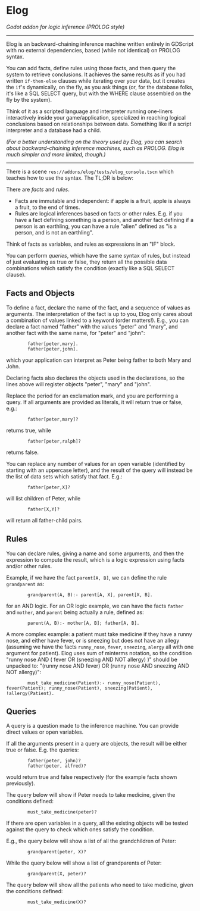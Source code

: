 # Elog

_Godot addon for logic inference (PROLOG style)_

----

Elog is an backward-chaining inference machine written entirely in GDScript with no external dependencies, based (while not identical) on PROLOG syntax.

You can add facts, define rules using those facts, and then query the system to retrieve conclusions. It achieves the same results as if you had written `if-then-else` clauses while iterating over your data, but it creates the `if`'s dynamically, on the fly, as you ask things (or, for the database folks, it's like a SQL SELECT query, but with the WHERE clause assembled on the fly by the system).

Think of it as a scripted language and interpreter running one-liners interactively inside your game/application, specialized in reaching logical conclusions based on relationships between data. Something like if a script interpreter and a database had a child.

_(For a better understanding on the theory used by Elog, you can search about backward-chaining inference machines, such as PROLOG. Elog is much simpler and more limited, though.)_

----

There is a scene `res://addons/elog/tests/elog_console.tscn` which teaches how to use the syntax. The TL;DR is below:

There are _facts_ and _rules_. 

- Facts are immutable and independent: if apple is a fruit, apple is always a fruit, to the end of times.
- Rules are logical inferences based on facts or other rules. E.g. if you have a fact defining something is a person, and another fact defining if a person is an earthling, you can have a rule "alien" defined as "is a person, and is not an earthling". 

Think of facts as variables, and rules as expressions in an "IF" block.

You can perform _queries_, which have the same syntax of rules, but instead of just evaluating as true or false, they return all the possible data combinations which satisfy the condition (exactly like a SQL SELECT clause).


## Facts and Objects

To define a fact, declare the name of the fact, and a sequence of values as arguments. The interpretation of the fact is up to you, Elog only cares about a combination of values linked to a keyword (order matters!). E.g., you can declare a fact named "father" with the values "peter" and "mary", and another fact with the same name, for "peter" and "john":

```
        father[peter,mary].
        father[peter,john].
```

which your application can interpret as Peter being father to both Mary and John.

Declaring facts also declares the objects used in the declarations, so the lines above will register objects "peter", "mary" and "john".

Replace the period for an exclamation mark, and you are performing a query. If all arguments are provided as literals, it will return true or false, e.g.:

```
        father[peter,mary]?
```

returns true, while

```
        father[peter,ralph]?
```

returns false.

You can replace any number of values for an open variable (identified by starting with an uppercase letter), and the result of the query will instead be the list of data sets which satisfy that fact. E.g.:

```
        father[peter,X]?
```

will list children of Peter, while

```
        father[X,Y]?
```

will return all father-child pairs.


## Rules

You can declare rules, giving a name and some arguments, and then the expression to compute the result, which is a logic expression using facts and/or other rules.

Example, if we have the fact `parent[A, B]`, we can define the rule `grandparent` as:

```
        grandparent(A, B):- parent[A, X], parent[X, B].
```

for an AND logic. For an OR logic example, we can have the facts `father` and `mother`, and `parent` being actually a rule, defined as:

```
        parent(A, B):- mother[A, B]; father[A, B].
```

A more complex example: a patient must take medicine if they have a runny nose, and either have fever, or is sneezing but does not have an allegy (assuming we have the facts `runny_nose`, `fever`, `sneezing`, `alergy` all with one argument for patient). Elog uses sum of minterms notation, so the condition "runny nose AND ( fever OR (sneezing AND NOT allergy) )" should be unpacked to: "(runny nose AND fever) OR (runny nose AND sneezing AND NOT allergy)":

```
        must_take_medicine(Patient):- runny_nose(Patient), fever(Patient); runny_nose(Patient), sneezing(Patient), !allergy(Patient).
```


## Queries

A query is a question made to the inference machine. You can provide direct values or open variables.

If all the arguments present in a query are objects, the result will be either true or false. E.g. the queries:

```
        father(peter, john)?
        father(peter, alfred)?
```

would return true and false respectively (for the example facts shown previously).

The query below will show if Peter needs to take medicine, given the conditions defined:

```
        must_take_medicine(peter)?
```

If there are open variables in a query, all the existing objects will be tested against the query to check which ones satisfy the condition.

E.g., the query below will show a list of all the grandchildren of Peter:

```
        grandparent(peter, X)?
```

While the query below will show a list of grandparents of Peter:

```
        grandparent(X, peter)?
```

The query below will show all the patients who need to take medicine, given the conditions defined:

```
        must_take_medicine(X)?
```

